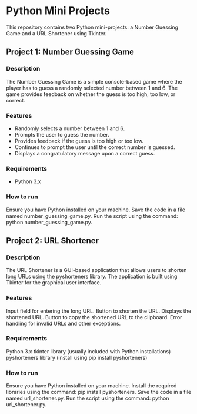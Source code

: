 # Python Mini Projects

This repository contains two Python mini-projects: a Number Guessing Game and a URL Shortener using Tkinter.

## Project 1: Number Guessing Game

### Description
The Number Guessing Game is a simple console-based game where the player has to guess a randomly selected number between 1 and 6. The game provides feedback on whether the guess is too high, too low, or correct.

### Features
- Randomly selects a number between 1 and 6.
- Prompts the user to guess the number.
- Provides feedback if the guess is too high or too low.
- Continues to prompt the user until the correct number is guessed.
- Displays a congratulatory message upon a correct guess.

### Requirements
- Python 3.x

### How to run
Ensure you have Python installed on your machine.
Save the code in a file named number_guessing_game.py.
Run the script using the command: python number_guessing_game.py.

## Project 2: URL Shortener

### Description
The URL Shortener is a GUI-based application that allows users to shorten long URLs using the pyshorteners library. The application is built using Tkinter for the graphical user interface.

### Features
Input field for entering the long URL.
Button to shorten the URL.
Displays the shortened URL.
Button to copy the shortened URL to the clipboard.
Error handling for invalid URLs and other exceptions.

### Requirements
Python 3.x
tkinter library (usually included with Python installations)
pyshorteners library (install using pip install pyshorteners)

### How to run
Ensure you have Python installed on your machine.
Install the required libraries using the command: pip install pyshorteners.
Save the code in a file named url_shortener.py.
Run the script using the command: python url_shortener.py.
